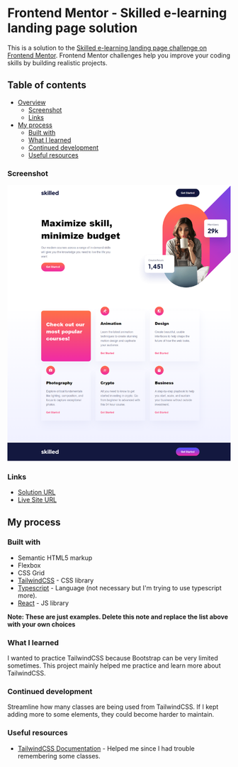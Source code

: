 # Frontend Mentor - Skilled e-learning landing page solution

This is a solution to the [Skilled e-learning landing page challenge on Frontend Mentor](https://www.frontendmentor.io/challenges/skilled-elearning-landing-page-S1ObDrZ8q). Frontend Mentor challenges help you improve your coding skills by building realistic projects.

## Table of contents

- [Overview](#overview)
  - [Screenshot](#screenshot)
  - [Links](#links)
- [My process](#my-process)
  - [Built with](#built-with)
  - [What I learned](#what-i-learned)
  - [Continued development](#continued-development)
  - [Useful resources](#useful-resources)

### Screenshot

![](./screenshot.png)

### Links

- [Solution URL](https://github.com/andrewkerr3956/skilled-e-learning-landing-page)
- [Live Site URL](https://skilled-e-learning-landing-page-six.vercel.app/)

## My process

### Built with

- Semantic HTML5 markup
- Flexbox
- CSS Grid
- [TailwindCSS](https://tailwindcss.com) - CSS library
- [Typescript](https://www.typescriptlang.org/) - Language (not necessary but I'm trying to use typescript more).
- [React](https://reactjs.org/) - JS library

**Note: These are just examples. Delete this note and replace the list above with your own choices**

### What I learned

I wanted to practice TailwindCSS because Bootstrap can be very limited sometimes.
This project mainly helped me practice and learn more about TailwindCSS.

### Continued development

Streamline how many classes are being used from TailwindCSS. If I kept adding more to some elements, they could become harder to maintain.

### Useful resources

- [TailwindCSS Documentation](https://www.example.com) - Helped me since I had trouble remembering some classes.
